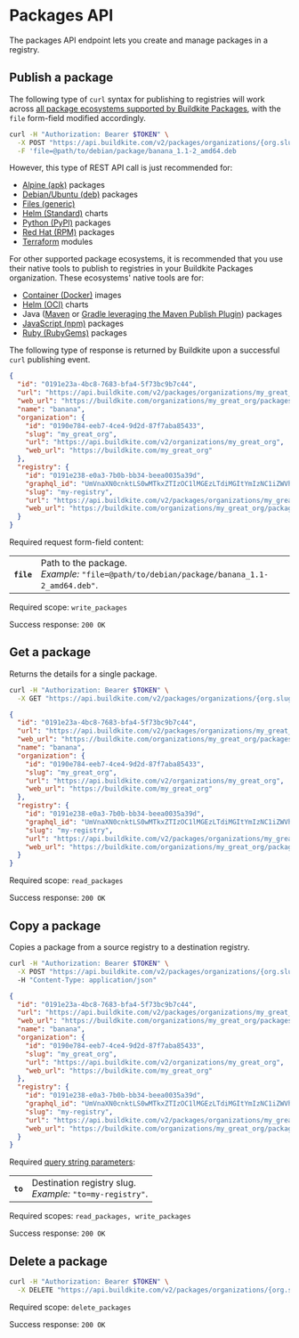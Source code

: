 # Packages API

The packages API endpoint lets you create and manage packages in a registry.

## Publish a package

The following type of `curl` syntax for publishing to registries will work across [all package ecosystems supported by Buildkite Packages](/docs/packages/ecosystems), with the `file` form-field modified accordingly.

```bash
curl -H "Authorization: Bearer $TOKEN" \
  -X POST "https://api.buildkite.com/v2/packages/organizations/{org.slug}/registries/{registry.slug}/packages" \
  -F 'file=@path/to/debian/package/banana_1.1-2_amd64.deb
```

However, this type of REST API call is just recommended for:

- [Alpine (apk)](/docs/packages/alpine#publish-a-package) packages
- [Debian/Ubuntu (deb)](/docs/packages/debian#publish-a-package) packages
- [Files (generic)](/docs/packages/files#publish-a-file)
- [Helm (Standard)](/docs/packages/helm#publish-a-chart) charts
- [Python (PyPI)](/docs/packages/python#publish-a-package) packages
- [Red Hat (RPM)](/docs/packages/red-hat#publish-a-package) packages
- [Terraform](/docs/packages/terraform#publish-a-module) modules

For other supported package ecosystems, it is recommended that you use their native tools to publish to registries in your Buildkite Packages organization. These ecosystems' native tools are for:

- [Container (Docker)](/docs/packages/container#publish-an-image) images
- [Helm (OCI)](/docs/packages/helm-oci#publish-a-chart) charts
- Java ([Maven](/docs/packages/maven#publish-a-package) or [Gradle leveraging the Maven Publish Plugin](/docs/packages/gradle#publish-a-package)) packages
- [JavaScript (npm)](/docs/packages/javascript#publish-a-package) packages
- [Ruby (RubyGems)](/docs/packages/ruby#publish-a-package) packages

The following type of response is returned by Buildkite upon a successful `curl` publishing event.

```json
{
  "id": "0191e23a-4bc8-7683-bfa4-5f73bc9b7c44",
  "url": "https://api.buildkite.com/v2/packages/organizations/my_great_org/registries/my-registry/packages/0191e23a-4bc8-7683-bfa4-5f73bc9b7c44",
  "web_url": "https://buildkite.com/organizations/my_great_org/packages/registries/my-registry/packages/0191e23a-4bc8-7683-bfa4-5f73bc9b7c44",
  "name": "banana",
  "organization": {
    "id": "0190e784-eeb7-4ce4-9d2d-87f7aba85433",
    "slug": "my_great_org",
    "url": "https://api.buildkite.com/v2/organizations/my_great_org",
    "web_url": "https://buildkite.com/my_great_org"
  },
  "registry": {
    "id": "0191e238-e0a3-7b0b-bb34-beea0035a39d",
    "graphql_id": "UmVnaXN0cnktLS0wMTkxZTIzOC1lMGEzLTdiMGItYmIzNC1iZWVhMDAzNWEzOWQ=",
    "slug": "my-registry",
    "url": "https://api.buildkite.com/v2/packages/organizations/my_great_org/registries/my-registry",
    "web_url": "https://buildkite.com/organizations/my_great_org/packages/registries/my-registry"
  }
}
```

Required request form-field content:

<table class="responsive-table">
<tbody>
  <tr><th><code>file</code></th><td>Path to the package.<br><em>Example:</em> <code>"file=@path/to/debian/package/banana_1.1-2_amd64.deb"</code>.</td></tr>
</tbody>
</table>

Required scope: `write_packages`

Success response: `200 OK`

## Get a package

Returns the details for a single package.

```bash
curl -H "Authorization: Bearer $TOKEN" \
  -X GET "https://api.buildkite.com/v2/packages/organizations/{org.slug}/registries/{registry.slug}/packages/{id}"
```

```json
{
  "id": "0191e23a-4bc8-7683-bfa4-5f73bc9b7c44",
  "url": "https://api.buildkite.com/v2/packages/organizations/my_great_org/registries/my-registry/packages/0191e23a-4bc8-7683-bfa4-5f73bc9b7c44",
  "web_url": "https://buildkite.com/organizations/my_great_org/packages/registries/my-registry/packages/0191e23a-4bc8-7683-bfa4-5f73bc9b7c44",
  "name": "banana",
  "organization": {
    "id": "0190e784-eeb7-4ce4-9d2d-87f7aba85433",
    "slug": "my_great_org",
    "url": "https://api.buildkite.com/v2/organizations/my_great_org",
    "web_url": "https://buildkite.com/my_great_org"
  },
  "registry": {
    "id": "0191e238-e0a3-7b0b-bb34-beea0035a39d",
    "graphql_id": "UmVnaXN0cnktLS0wMTkxZTIzOC1lMGEzLTdiMGItYmIzNC1iZWVhMDAzNWEzOWQ=",
    "slug": "my-registry",
    "url": "https://api.buildkite.com/v2/packages/organizations/my_great_org/registries/my-registry",
    "web_url": "https://buildkite.com/organizations/my_great_org/packages/registries/my-registry"
  }
}
```

Required scope: `read_packages`

Success response: `200 OK`

## Copy a package

Copies a package from a source registry to a destination registry.

```bash
curl -H "Authorization: Bearer $TOKEN" \
  -X POST "https://api.buildkite.com/v2/packages/organizations/{org.slug}/registries/{source_registry.slug}/packages/{package.id}/copy?to={destination_registry.slug}"
  -H "Content-Type: application/json"
```

```json
{
  "id": "0191e23a-4bc8-7683-bfa4-5f73bc9b7c44",
  "url": "https://api.buildkite.com/v2/packages/organizations/my_great_org/registries/my-registry/packages/0191e23a-4bc8-7683-bfa4-5f73bc9b7c44",
  "web_url": "https://buildkite.com/organizations/my_great_org/packages/registries/my-registry/packages/0191e23a-4bc8-7683-bfa4-5f73bc9b7c44",
  "name": "banana",
  "organization": {
    "id": "0190e784-eeb7-4ce4-9d2d-87f7aba85433",
    "slug": "my_great_org",
    "url": "https://api.buildkite.com/v2/organizations/my_great_org",
    "web_url": "https://buildkite.com/my_great_org"
  },
  "registry": {
    "id": "0191e238-e0a3-7b0b-bb34-beea0035a39d",
    "graphql_id": "UmVnaXN0cnktLS0wMTkxZTIzOC1lMGEzLTdiMGItYmIzNC1iZWVhMDAzNWEzOWQ=",
    "slug": "my-registry",
    "url": "https://api.buildkite.com/v2/packages/organizations/my_great_org/registries/my-registry",
    "web_url": "https://buildkite.com/organizations/my_great_org/packages/registries/my-registry"
  }
}
```

Required [query string parameters](/docs/api#query-string-parameters):

<table class="responsive-table">
<tbody>
  <tr><th><code>to</code></th><td>Destination registry slug.<br><em>Example:</em> <code>"to=my-registry"</code>.</td></tr>
</tbody>
</table>

Required scopes: `read_packages, write_packages`

Success response: `200 OK`

## Delete a package

```bash
curl -H "Authorization: Bearer $TOKEN" \
  -X DELETE "https://api.buildkite.com/v2/packages/organizations/{org.slug}/registries/{registry.slug}/packages/{id}"
```

Required scope: `delete_packages`

Success response: `200 OK`
